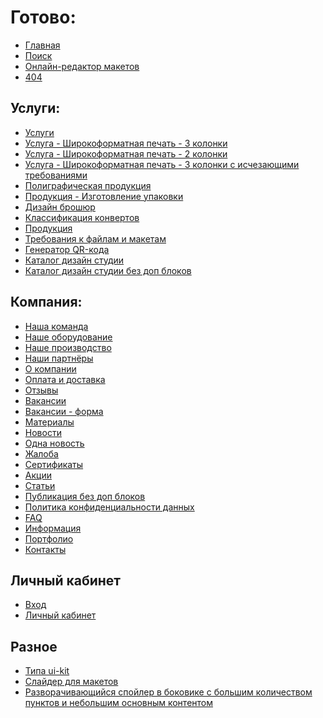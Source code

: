 # Готово:
* [Главная](https://rex4r.github.io/pmg.ru/main.html) <br>
* [Поиск](https://rex4r.github.io/pmg.ru/search.html) <br>
* [Онлайн-редактор макетов](https://rex4r.github.io/pmg.ru/online-editor.html) <br>
* [404](https://rex4r.github.io/pmg.ru/404.html) <br>

## Услуги: <br>
* [Услуги](https://rex4r.github.io/pmg.ru/services.html) <br>
* [Услуга - Широкоформатная печать - 3 колонки](https://rex4r.github.io/pmg.ru/service.html) <br>
* [Услуга - Широкоформатная печать - 2 колонки](https://rex4r.github.io/pmg.ru/service-2.html) <br>
* [Услуга - Широкоформатная печать - 3 колонки с исчезающими требованиями](https://rex4r.github.io/pmg.ru/service-3.html) <br>
* [Полиграфическая продукция](https://rex4r.github.io/pmg.ru/products.html) <br>
* [Продукция - Изготовление упаковки](https://rex4r.github.io/pmg.ru/product.html) <br>
* [Дизайн брошюр](https://rex4r.github.io/pmg.ru/design-item.html) <br>
* [Классификация конвертов](https://rex4r.github.io/pmg.ru/design-item-2.html) <br>
* [Продукция](https://rex4r.github.io/pmg.ru/productiya.html) <br>
* [Требования к файлам и макетам](https://rex4r.github.io/pmg.ru/file-requirements.html) <br>
* [Генератор QR-кода](https://rex4r.github.io/pmg.ru/qr-generator.html) <br>
* [Каталог дизайн студии](https://rex4r.github.io/pmg.ru/design-catalogue.html) <br>
* [Каталог дизайн студии без доп блоков](https://rex4r.github.io/pmg.ru/design-catalogue-2.html) <br>

## Компания: <br>
* [Наша команда](https://rex4r.github.io/pmg.ru/team.html) <br>
* [Наше оборудование](https://rex4r.github.io/pmg.ru/equipment.html) <br>
* [Наше производство](https://rex4r.github.io/pmg.ru/our-production.html) <br>
* [Наши партнёры](https://rex4r.github.io/pmg.ru/partners.html) <br>
* [О компании](https://rex4r.github.io/pmg.ru/about.html) <br>
* [Оплата и доставка](https://rex4r.github.io/pmg.ru/payment.html) <br>
* [Отзывы](https://rex4r.github.io/pmg.ru/review.html) <br>
* [Вакансии](https://rex4r.github.io/pmg.ru/vacancy.html) <br>
* [Вакансии - форма](https://rex4r.github.io/pmg.ru/vacancy-form.html) <br>
* [Материалы](https://rex4r.github.io/pmg.ru/materials.html) <br>
* [Новости](https://rex4r.github.io/pmg.ru/news.html) <br>
* [Одна новость](https://rex4r.github.io/pmg.ru/news-single.html) <br>
* [Жалоба](https://rex4r.github.io/pmg.ru/complaint.html) <br>
* [Сертификаты](https://rex4r.github.io/pmg.ru/certificates.html) <br>
* [Акции](https://rex4r.github.io/pmg.ru/deals.html) <br>
* [Статьи](https://rex4r.github.io/pmg.ru/publication.html) <br>
* [Публикация без доп блоков](https://rex4r.github.io/pmg.ru/publication-2.html) <br>
* [Политика конфиденциальности данных](https://rex4r.github.io/pmg.ru/text.html) <br>
* [FAQ](https://rex4r.github.io/pmg.ru/faq.html) <br>
* [Информация](https://rex4r.github.io/pmg.ru/info.html) <br>
* [Портфолио](https://rex4r.github.io/pmg.ru/portfolio-categories.html) <br>
* [Контакты](https://rex4r.github.io/pmg.ru/contacts.html) <br>

## Личный кабинет
* [Вход](https://rex4r.github.io/pmg.ru/login.html) <br>
* [Личный кабинет](https://rex4r.github.io/pmg.ru/account.html) <br>

## Разное
* [Типа ui-kit](https://rex4r.github.io/pmg.ru/ui-kit.html) <br>
* [Слайдер для макетов](https://rex4r.github.io/pmg.ru/projects-slider.html) <br>
* [Разворачивающийся спойлер в боковике с большим количеством пунктов и небольшим основным контентом](https://rex4r.github.io/pmg.ru/float-with-big-spoiler.html) <br>
